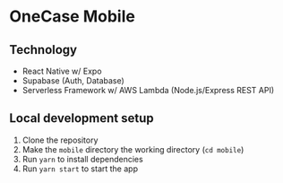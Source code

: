 # OneCase Mobile

## Technology

- React Native w/ Expo
- Supabase (Auth, Database)
- Serverless Framework w/ AWS Lambda (Node.js/Express REST API)

## Local development setup

1. Clone the repository
2. Make the `mobile` directory the working directory (`cd mobile`)
3. Run `yarn` to install dependencies
4. Run `yarn start` to start the app
